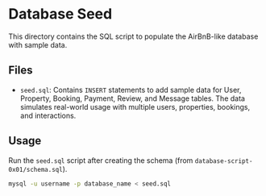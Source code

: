 # Database Seed

This directory contains the SQL script to populate the AirBnB-like database with sample data.

## Files
- `seed.sql`: Contains `INSERT` statements to add sample data for User, Property, Booking, Payment, Review, and Message tables. The data simulates real-world usage with multiple users, properties, bookings, and interactions.

## Usage
Run the `seed.sql` script after creating the schema (from `database-script-0x01/schema.sql`).

```bash
mysql -u username -p database_name < seed.sql